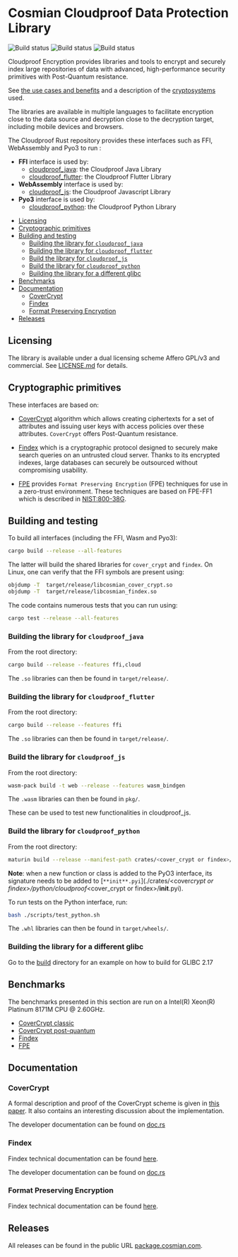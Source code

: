 # Cosmian Cloudproof Data Protection Library

![Build status](https://github.com/Cosmian/cloudproof_rust/actions/workflows/ci.yml/badge.svg?branch=main)
![Build status](https://github.com/Cosmian/cloudproof_rust/actions/workflows/build.yml/badge.svg?branch=main)
![Build status](https://github.com/Cosmian/cloudproof_rust/actions/workflows/benches.yml/badge.svg?branch=main)

Cloudproof Encryption provides libraries and tools to encrypt and securely index large repositories of data with advanced, high-performance security primitives with Post-Quantum resistance.

See [the use cases and benefits](https://docs.cosmian.com/cloudproof_encryption/use_cases_benefits/) and a description of the [cryptosystems](https://docs.cosmian.com/cloudproof_encryption/crypto_systems/) used.

The libraries are available in multiple languages to facilitate encryption close to the data source and decryption close to the decryption target, including mobile devices and browsers.

The Cloudproof Rust repository provides these interfaces such as FFI, WebAssembly and Pyo3 to run :

- **FFI** interface is used by:
  - [cloudproof_java](https://github.com/Cosmian/cloudproof_java): the Cloudproof Java Library
  - [cloudproof_flutter](https://github.com/Cosmian/cloudproof_flutter): the Cloudproof Flutter Library
- **WebAssembly** interface is used by:
  - [cloudproof_js](https://github.com/Cosmian/cloudproof_js): the Cloudproof Javascript Library
- **Pyo3** interface is used by:
  - [cloudproof_python](https://github.com/Cosmian/cloudproof_python): the Cloudproof Python Library

<!-- toc -->

- [Licensing](#licensing)
- [Cryptographic primitives](#cryptographic-primitives)
- [Building and testing](#building-and-testing)
  * [Building the library for `cloudproof_java`](#building-the-library-for-cloudproof_java)
  * [Building the library for `cloudproof_flutter`](#building-the-library-for-cloudproof_flutter)
  * [Build the library for `cloudproof_js`](#build-the-library-for-cloudproof_js)
  * [Build the library for `cloudproof_python`](#build-the-library-for-cloudproof_python)
  * [Building the library for a different glibc](#building-the-library-for-a-different-glibc)
- [Benchmarks](#benchmarks)
- [Documentation](#documentation)
  * [CoverCrypt](#covercrypt)
  * [Findex](#findex)
  * [Format Preserving Encryption](#format-preserving-encryption)
- [Releases](#releases)

<!-- tocstop -->

## Licensing

The library is available under a dual licensing scheme Affero GPL/v3 and commercial. See [LICENSE.md](LICENSE.md) for details.

## Cryptographic primitives

These interfaces are based on:

- [CoverCrypt](https://github.com/Cosmian/cover_crypt) algorithm which allows
  creating ciphertexts for a set of attributes and issuing user keys with access
  policies over these attributes. `CoverCrypt` offers Post-Quantum resistance.

- [Findex](https://github.com/Cosmian/findex) which is a cryptographic protocol designed to securely make search queries on
  an untrusted cloud server. Thanks to its encrypted indexes, large databases can
  securely be outsourced without compromising usability.

- [FPE](./crates/fpe/README.md) provides `Format Preserving Encryption` (FPE) techniques for use in a zero-trust environment. These techniques are based on FPE-FF1 which is described in [NIST:800-38G](https://nvlpubs.nist.gov/nistpubs/specialpublications/nist.sp.800-38g.pdf).

## Building and testing

To build all interfaces (including the FFI, Wasm and Pyo3):

```bash
cargo build --release --all-features
```

The latter will build the shared libraries for `cover_crypt` and `findex`. On Linux, one can verify that the FFI symbols are present using:

```bash
objdump -T  target/release/libcosmian_cover_crypt.so
objdump -T  target/release/libcosmian_findex.so
```

The code contains numerous tests that you can run using:

```bash
cargo test --release --all-features
```

### Building the library for `cloudproof_java`

From the root directory:

```bash
cargo build --release --features ffi,cloud
```

The `.so` libraries can then be found in `target/release/`.

### Building the library for `cloudproof_flutter`

From the root directory:

```bash
cargo build --release --features ffi
```

The `.so` libraries can then be found in `target/release/`.

### Build the library for `cloudproof_js`

From the root directory:

```bash
wasm-pack build -t web --release --features wasm_bindgen
```

The `.wasm` libraries can then be found in `pkg/`.

These can be used to test new functionalities in cloudproof_js.

### Build the library for `cloudproof_python`

From the root directory:

```bash
maturin build --release --manifest-path crates/<cover_crypt or findex>/Cargo.toml --features python
```

**Note**: when a new function or class is added to the PyO3 interface, its signature needs to be added to
[`**init**.pyi`](./crates/<cover*crypt or findex>/python/cloudproof*<cover_crypt or findex>/**init**.pyi).

To run tests on the Python interface, run:

```bash
bash ./scripts/test_python.sh
```

The `.whl` libraries can then be found in `target/wheels/`.

### Building the library for a different glibc

Go to the [build](build/glibc-2.17/) directory for an example on how to build for GLIBC 2.17

## Benchmarks

The benchmarks presented in this section are run on a Intel(R) Xeon(R) Platinum 8171M CPU @ 2.60GHz.

- [CoverCrypt classic](https://github.com/Cosmian/cover_crypt/blob/main/benches/BENCHMARKS_classic.md)
- [CoverCrypt post-quantum](https://github.com/Cosmian/cover_crypt/blob/main/benches/BENCHMARKS_hybridized.md)
- [Findex](https://github.com/Cosmian/findex/blob/develop/benches/BENCHMARKS.md)
- [FPE](./crates/fpe/benches/BENCHMARKS.md)

## Documentation

### CoverCrypt

A formal description and proof of the CoverCrypt scheme is given in [this paper](https://github.com/Cosmian/cover_crypt/blob/main/bib/CoverCrypt.pdf).
It also contains an interesting discussion about the implementation.

The developer documentation can be found on [doc.rs](https://docs.rs/cosmian_cover_crypt/latest/cosmian_cover_crypt/index.html)

### Findex

Findex technical documentation can be found [here](https://github.com/Cosmian/findex/blob/main/documentation/Findex.pdf).

The developer documentation can be found on [doc.rs](https://docs.rs/cosmian_findex/latest/cosmian_findex/index.html)

### Format Preserving Encryption

Findex technical documentation can be found [here](./crates/fpe/documentation/FPE.pdf).

## Releases

All releases can be found in the public URL [package.cosmian.com](https://package.cosmian.com).
